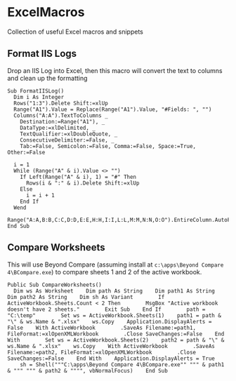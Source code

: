 # ExcelMacros
Collection of useful Excel macros and snippets

## Format IIS Logs
Drop an IIS Log into Excel, then this macro will convert the text to columns and clean up the formatting

```vba
Sub FormatIISLog()
  Dim i As Integer
  Rows("1:3").Delete Shift:=xlUp
  Range("A1").Value = Replace(Range("A1").Value, "#Fields: ", "")
  Columns("A:A").TextToColumns _
    Destination:=Range("A1"), _
    DataType:=xlDelimited, _
    TextQualifier:=xlDoubleQuote, _
    ConsecutiveDelimiter:=False, _
    Tab:=False, Semicolon:=False, Comma:=False, Space:=True, Other:=False
    
  i = 1
  While (Range("A" & i).Value <> "")
    If Left(Range("A" & i), 1) = "#" Then
      Rows(i & ":" & i).Delete Shift:=xlUp
    Else
      i = i + 1
    End If
  Wend
  Range("A:A,B:B,C:C,D:D,E:E,H:H,I:I,L:L,M:M,N:N,O:O").EntireColumn.AutoFit
End Sub
```


## Compare Worksheets
This will use Beyond Compare (assuming install at `c:\apps\Beyond Compare 4\BCompare.exe`) to compare sheets 1 and 2 of the active workbook.

```vba
Public Sub CompareWorksheets()
  Dim ws As Worksheet    Dim path As String    Dim path1 As String    Dim path2 As String    Dim sh As Variant        If ActiveWorkbook.Sheets.Count < 2 Then        MsgBox "Active workbook doesn't have 2 sheets."        Exit Sub    End If        path = "C:\temp"        Set ws = ActiveWorkbook.Sheets(1)    path1 = path & "\" & ws.Name & ".xlsx"    ws.Copy    Application.DisplayAlerts = False    With ActiveWorkbook        .SaveAs Filename:=path1, FileFormat:=xlOpenXMLWorkbook        .Close SaveChanges:=False    End With        Set ws = ActiveWorkbook.Sheets(2)    path2 = path & "\" & ws.Name & ".xlsx"    ws.Copy    With ActiveWorkbook        .SaveAs Filename:=path2, FileFormat:=xlOpenXMLWorkbook        .Close SaveChanges:=False    End With    Application.DisplayAlerts = True        sh = Shell("""C:\apps\Beyond Compare 4\BCompare.exe"" """ & path1 & """ """ & path2 & """", vbNormalFocus)    End Sub
```
